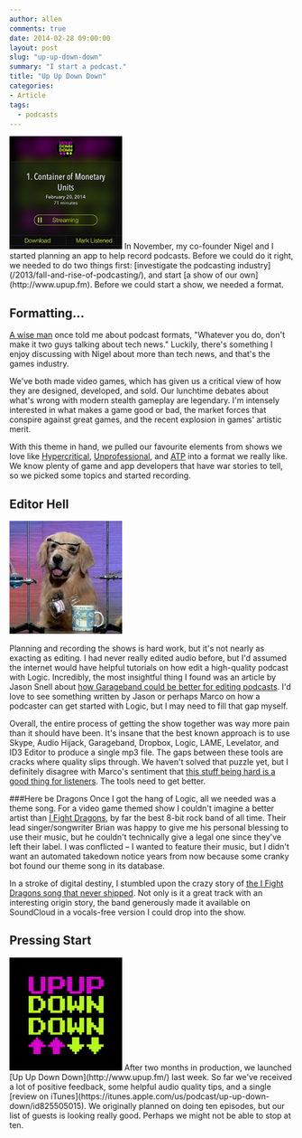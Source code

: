 ```yaml
---
author: allen
comments: true
date: 2014-02-28 09:00:00
layout: post
slug: "up-up-down-down"
summary: "I start a podcast."
title: "Up Up Down Down"
categories:
- Article
tags:
  - podcasts
---
```


<img src='/images/2014/castro-upup.jpg' width='200'>
In November, my co-founder Nigel and I started planning an app to help record podcasts. Before we could do it right, we needed to do two things first: [investigate the podcasting industry](/2013/fall-and-rise-of-podcasting/), and start [a show of our own](http://www.upup.fm). Before we could start a show, we needed a format.

##  Formatting...
[A wise man](https://twitter.com/dwiskus) once told me about podcast formats, "Whatever you do, don't make it two guys talking about tech news." Luckily, there's something I enjoy discussing with Nigel about more than tech news, and that's the games industry.

We've both made video games, which has given us a critical view of how they are designed, developed, and sold. Our lunchtime debates about what's wrong with modern stealth gameplay are legendary. I'm intensely interested in what makes a game good or bad, the market forces that conspire against great games, and the recent explosion in games' artistic merit.

With this theme in hand, we pulled our favourite elements from shows we love like [Hypercritical](http://5by5.tv/hypercritical), [Unprofessional](http://www.unprofesh.com/), and [ATP](http://www.atp.fm/) into a format we really like. We know plenty of game and app developers that have war stories to tell, so we picked some topics and started recording.

## Editor Hell

<img src='/images/2014/science-dog.jpg' width='200' alt='I really have no idea.'>

Planning and recording the shows is hard work, but it's not nearly as exacting as editing. I had never really edited audio before, but I'd assumed the internet would have helpful tutorials on how edit a high-quality podcast with Logic. Incredibly, the most insightful thing I found was an article by Jason Snell about [how Garageband could be better for editing podcasts](http://www.macworld.com/article/2032513/seven-ways-apple-could-make-garageband-better-for-podcasters.html). I'd love to see something written by Jason or perhaps Marco on how a podcaster can get started with Logic, but I may need to fill that gap myself.

Overall, the entire process of getting the show together was way more pain than it should have been. It's insane that the best known approach is to use Skype, Audio Hijack, Garageband, Dropbox, Logic, LAME, Levelator, and ID3 Editor to produce a single mp3 file. The gaps between these tools are cracks where quality slips through. We haven't solved that puzzle yet, but I definitely disagree with Marco's sentiment that [this stuff being hard is a good thing for listeners](http://www.marco.org/2013/11/12/slightly-defending-podcasting). The tools need to get better.

###Here be Dragons
Once I got the hang of Logic, all we needed was a theme song. For a video game themed show I couldn't imagine a better artist than [I Fight Dragons](http://www.ifightdragons.com/), by far the best 8-bit rock band of all time. Their lead singer/songwriter Brian was happy to give me his personal blessing to use their music, but he couldn't technically give a legal one since they've left their label. I was conflicted &ndash; I wanted to feature their music, but I didn't want an automated takedown notice years from now because some cranky bot found our theme song in its database.

In a stroke of digital destiny, I stumbled upon the crazy story of [the I Fight Dragons song that never shipped](https://www.youtube.com/watch?v=daBA3btdVKQ). Not only is it a great track with an interesting origin story, the band generously made it available on SoundCloud in a vocals-free version I could drop into the show.

## Pressing Start

<img src='/images/2014/upup.png' width='200'>
After two months in production, we launched [Up Up Down Down](http://www.upup.fm/) last week. So far we've received a lot of positive feedback, some helpful audio quality tips, and a single [review on iTunes](https://itunes.apple.com/us/podcast/up-up-down-down/id825505015). We originally planned on doing ten episodes, but our list of guests is looking really good. Perhaps we might not be able to stop at ten.